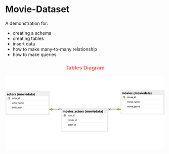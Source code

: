 # Movie-Dataset

A demonstration for:
* creating a schema 
* creating tables
* insert data
* how to make many-to-many relationship
* how to make queries.

<div style="text-align: center; color: #F66262;">
  <h3>Tables Diagram</h3>
</div>

<p style="text-align: center;">
  <!--![tables diagram](moviedata_diagram1.jpg)-->
  <img src="moviedata_diagram1.jpg" alt="Tables diagram">
</p>
